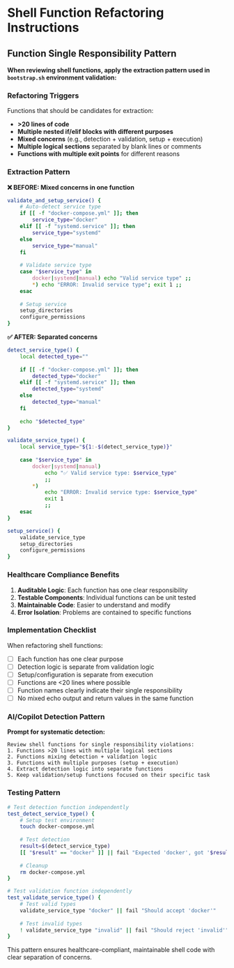 # Shell Function Refactoring Instructions

## Function Single Responsibility Pattern

**When reviewing shell functions, apply the extraction pattern used in `bootstrap.sh` environment validation:**

### Refactoring Triggers
Functions that should be candidates for extraction:
- **>20 lines of code**
- **Multiple nested if/elif blocks with different purposes**
- **Mixed concerns** (e.g., detection + validation, setup + execution)
- **Multiple logical sections** separated by blank lines or comments
- **Functions with multiple exit points** for different reasons

### Extraction Pattern

**❌ BEFORE: Mixed concerns in one function**
```bash
validate_and_setup_service() {
    # Auto-detect service type
    if [[ -f "docker-compose.yml" ]]; then
        service_type="docker"
    elif [[ -f "systemd.service" ]]; then
        service_type="systemd"
    else
        service_type="manual"
    fi
    
    # Validate service type
    case "$service_type" in
        docker|systemd|manual) echo "Valid service type" ;;
        *) echo "ERROR: Invalid service type"; exit 1 ;;
    esac
    
    # Setup service
    setup_directories
    configure_permissions
}
```

**✅ AFTER: Separated concerns**
```bash
detect_service_type() {
    local detected_type=""
    
    if [[ -f "docker-compose.yml" ]]; then
        detected_type="docker"
    elif [[ -f "systemd.service" ]]; then
        detected_type="systemd"
    else
        detected_type="manual"
    fi
    
    echo "$detected_type"
}

validate_service_type() {
    local service_type="${1:-$(detect_service_type)}"
    
    case "$service_type" in
        docker|systemd|manual) 
            echo "✅ Valid service type: $service_type" 
            ;;
        *) 
            echo "ERROR: Invalid service type: $service_type"
            exit 1 
            ;;
    esac
}

setup_service() {
    validate_service_type
    setup_directories
    configure_permissions
}
```

### Healthcare Compliance Benefits

1. **Auditable Logic**: Each function has one clear responsibility
2. **Testable Components**: Individual functions can be unit tested
3. **Maintainable Code**: Easier to understand and modify
4. **Error Isolation**: Problems are contained to specific functions

### Implementation Checklist

When refactoring shell functions:
- [ ] Each function has one clear purpose
- [ ] Detection logic is separate from validation logic
- [ ] Setup/configuration is separate from execution
- [ ] Functions are <20 lines where possible
- [ ] Function names clearly indicate their single responsibility
- [ ] No mixed echo output and return values in the same function

### AI/Copilot Detection Pattern

**Prompt for systematic detection:**
```
Review shell functions for single responsibility violations:
1. Functions >20 lines with multiple logical sections
2. Functions mixing detection + validation logic
3. Functions with multiple purposes (setup + execution)
4. Extract detection logic into separate functions
5. Keep validation/setup functions focused on their specific task
```

### Testing Pattern

```bash
# Test detection function independently
test_detect_service_type() {
    # Setup test environment
    touch docker-compose.yml
    
    # Test detection
    result=$(detect_service_type)
    [[ "$result" == "docker" ]] || fail "Expected 'docker', got '$result'"
    
    # Cleanup
    rm docker-compose.yml
}

# Test validation function independently  
test_validate_service_type() {
    # Test valid types
    validate_service_type "docker" || fail "Should accept 'docker'"
    
    # Test invalid types
    ! validate_service_type "invalid" || fail "Should reject 'invalid'"
}
```

This pattern ensures healthcare-compliant, maintainable shell code with clear separation of concerns.
